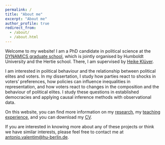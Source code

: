 ```yaml
---
permalink: /
title: "About me"
excerpt: "About me"
author_profile: true
redirect_from: 
  - /about/
  - /about.html
---
```

Welcome to my website!
I am a PhD candidate in political science at the [DYNAMICS graduate school](https://www.sowi.hu-berlin.de/en/dynamics/about), which is jointly organised by Humboldt University and the Hertie school. There, I am supervised by [Heike Klüver](http://www.heike-kluever.com/).

I am interested in political behaviour and the relationship between political elites and voters. In my dissertation, I study how parties react to shocks in voters’ preferences, how policies can influence inequalities in representation, and how voters react to changes in the composition and the behaviour of political elites. I study these questions in established democracies and applying causal inference methods with observational data. 

On this website, you can find more information on my [research](http://www.valentimantonio.com/research/), my [teaching experience](http://www.valentimantonio.com/teaching/), and you can download my [CV](http://www.valentimantonio.com/cv/).

If you are interested in knowing more about any of these projects or think we have similar interests, please feel free to contact me at [antonio.valentim@hu-berlin.de](antonio.valentim@hu-berlin.de).

